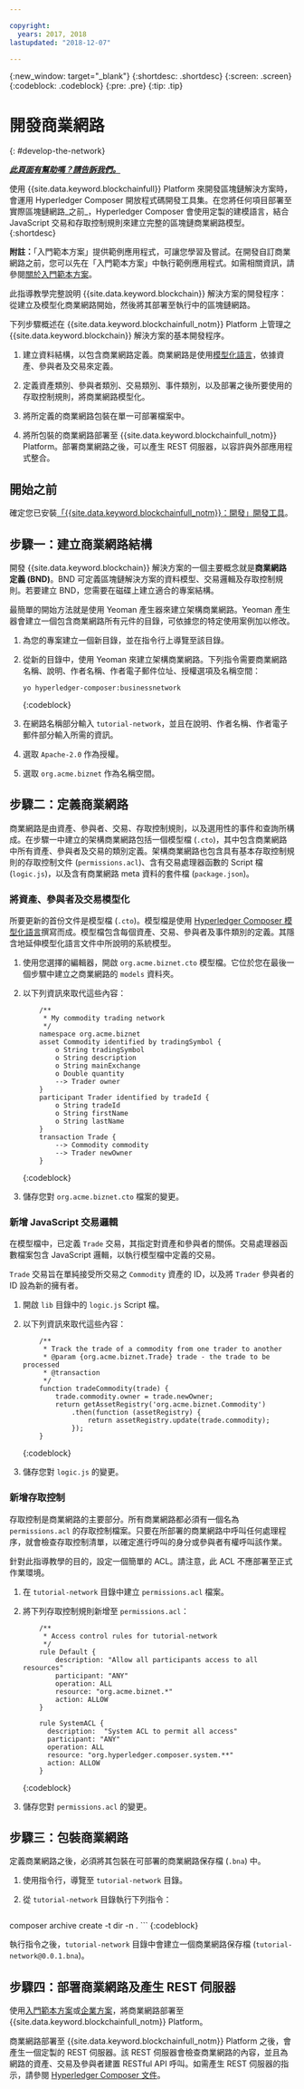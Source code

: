 ```yaml
---

copyright:
  years: 2017, 2018
lastupdated: "2018-12-07"

---
```


{:new_window: target="_blank"}
{:shortdesc: .shortdesc}
{:screen: .screen}
{:codeblock: .codeblock}
{:pre: .pre}
{:tip: .tip}

# 開發商業網路
{: #develop-the-network}


***[此頁面有幫助嗎？請告訴我們。](https://www.surveygizmo.com/s3/4501493/IBM-Blockchain-Documentation)***


使用 {{site.data.keyword.blockchainfull}} Platform 來開發區塊鏈解決方案時，會運用 Hyperledger Composer 開放程式碼開發工具集。在您將任何項目部署至實際區塊鏈網路_之前_，Hyperledger Composer 會使用定製的建模語言，結合 JavaScript 交易和存取控制規則來建立完整的區塊鏈商業網路模型。
{:shortdesc}

**附註：**「入門範本方案」提供範例應用程式，可讓您學習及嘗試。在開發自訂商業網路之前，您可以先在「入門範本方案」中執行範例應用程式。如需相關資訊，請參閱[關於入門範本方案](starter_plan.html)。

此指導教學完整說明 {{site.data.keyword.blockchain}} 解決方案的開發程序：從建立及模型化商業網路開始，然後將其部署至執行中的區塊鏈網路。

下列步驟概述在 {{site.data.keyword.blockchainfull_notm}} Platform 上管理之 {{site.data.keyword.blockchain}} 解決方案的基本開發程序。

1. 建立資料結構，以包含商業網路定義。商業網路是使用[模型化語言](https://hyperledger.github.io/composer/latest/reference/cto_language)，依據資產、參與者及交易來定義。

2. 定義資產類別、參與者類別、交易類別、事件類別，以及部署之後所要使用的存取控制規則，將商業網路模型化。

3. 將所定義的商業網路包裝在單一可部署檔案中。

4. 將所包裝的商業網路部署至 {{site.data.keyword.blockchainfull_notm}} Platform。部署商業網路之後，可以產生 REST 伺服器，以容許與外部應用程式整合。

## 開始之前

確定您已安裝[「{{site.data.keyword.blockchainfull_notm}}：開發」開發工具](./develop_install.html)。

## 步驟一：建立商業網路結構

開發 {{site.data.keyword.blockchain}} 解決方案的一個主要概念就是**商業網路定義 (BND)**。BND 可定義區塊鏈解決方案的資料模型、交易邏輯及存取控制規則。若要建立 BND，您需要在磁碟上建立適合的專案結構。

最簡單的開始方法就是使用 Yeoman 產生器來建立架構商業網路。Yeoman 產生器會建立一個包含商業網路所有元件的目錄，可依據您的特定使用案例加以修改。

1. 為您的專案建立一個新目錄，並在指令行上導覽至該目錄。

2. 從新的目錄中，使用 Yeoman 來建立架構商業網路。下列指令需要商業網路名稱、說明、作者名稱、作者電子郵件位址、授權選項及名稱空間：
    ```
    yo hyperledger-composer:businessnetwork
    ```
    {:codeblock}

3. 在網路名稱部分輸入 `tutorial-network`，並且在說明、作者名稱、作者電子郵件部分輸入所需的資訊。

4. 選取 `Apache-2.0` 作為授權。

5. 選取 `org.acme.biznet` 作為名稱空間。

## 步驟二：定義商業網路

商業網路是由資產、參與者、交易、存取控制規則，以及選用性的事件和查詢所構成。在步驟一中建立的架構商業網路包括一個模型檔 (`.cto`)，其中包含商業網路中所有資產、參與者及交易的類別定義。架構商業網路也包含具有基本存取控制規則的存取控制文件 (`permissions.acl`)、含有交易處理器函數的 Script 檔 (`logic.js`)，以及含有商業網路 meta 資料的套件檔 (`package.json`)。

### 將資產、參與者及交易模型化

所要更新的首份文件是模型檔 (`.cto`)。模型檔是使用 [Hyperledger Composer 模型化語言](https://hyperledger.github.io/composer/latest/reference/cto_language)撰寫而成。模型檔包含每個資產、交易、參與者及事件類別的定義。其隱含地延伸模型化語言文件中所說明的系統模型。

1. 使用您選擇的編輯器，開啟 `org.acme.biznet.cto` 模型檔。它位於您在最後一個步驟中建立之商業網路的 `models` 資料夾。

2. 以下列資訊來取代這些內容：

    ```
        /**
         * My commodity trading network
         */
        namespace org.acme.biznet
        asset Commodity identified by tradingSymbol {
            o String tradingSymbol
            o String description
            o String mainExchange
            o Double quantity
            --> Trader owner
        }
        participant Trader identified by tradeId {
            o String tradeId
            o String firstName
            o String lastName
        }
        transaction Trade {
            --> Commodity commodity
            --> Trader newOwner
        }
    ```
    {:codeblock}

3. 儲存您對 `org.acme.biznet.cto` 檔案的變更。


### 新增 JavaScript 交易邏輯

在模型檔中，已定義 `Trade` 交易，其指定對資產和參與者的關係。交易處理器函數檔案包含 JavaScript 邏輯，以執行模型檔中定義的交易。

`Trade` 交易旨在單純接受所交易之 `Commodity` 資產的 ID，以及將 `Trader` 參與者的 ID 設為新的擁有者。

1. 開啟 `lib` 目錄中的 `logic.js` Script 檔。

2. 以下列資訊來取代這些內容：

    ```
        /**
         * Track the trade of a commodity from one trader to another
         * @param {org.acme.biznet.Trade} trade - the trade to be processed
         * @transaction
         */
        function tradeCommodity(trade) {
            trade.commodity.owner = trade.newOwner;
            return getAssetRegistry('org.acme.biznet.Commodity')
                .then(function (assetRegistry) {
                    return assetRegistry.update(trade.commodity);
                });
        }
    ```
    {:codeblock}

3. 儲存您對 `logic.js` 的變更。

### 新增存取控制

存取控制是商業網路的主要部分。所有商業網路都必須有一個名為 `permissions.acl` 的存取控制檔案。只要在所部署的商業網路中呼叫任何處理程序，就會檢查存取控制清單，以確定進行呼叫的身分或參與者有權呼叫該作業。

針對此指導教學的目的，設定一個簡單的 ACL。請注意，此 ACL 不應部署至正式作業環境。

1. 在 `tutorial-network` 目錄中建立 `permissions.acl` 檔案。

2. 將下列存取控制規則新增至 `permissions.acl`：

    ```
        /**
         * Access control rules for tutorial-network
         */
        rule Default {
            description: "Allow all participants access to all resources"
            participant: "ANY"
            operation: ALL
            resource: "org.acme.biznet.*"
            action: ALLOW
        }

        rule SystemACL {
          description:  "System ACL to permit all access"
          participant: "ANY"
          operation: ALL
          resource: "org.hyperledger.composer.system.**"
          action: ALLOW
        }
    ```
    {:codeblock}

3. 儲存您對 `permissions.acl` 的變更。

## 步驟三：包裝商業網路

定義商業網路之後，必須將其包裝在可部署的商業網路保存檔 (`.bna`) 中。

1. 使用指令行，導覽至 `tutorial-network` 目錄。

2. 從 `tutorial-network` 目錄執行下列指令：

    ```
composer archive create -t dir -n .
    ```
    {:codeblock}

執行指令之後，`tutorial-network` 目錄中會建立一個商業網路保存檔 (`tutorial-network@0.0.1.bna`)。

## 步驟四：部署商業網路及產生 REST 伺服器

使用[入門範本方案](./develop_starter.html)或[企業方案](./develop_enterprise.html)，將商業網路部署至 {{site.data.keyword.blockchainfull_notm}} Platform。

商業網路部署至 {{site.data.keyword.blockchainfull_notm}} Platform 之後，會產生一個定製的 REST 伺服器。該 REST 伺服器會檢查商業網路的內容，並且為網路的資產、交易及參與者建置 RESTful API 呼叫。如需產生 REST 伺服器的指示，請參閱 [Hyperledger Composer 文件](https://hyperledger.github.io/composer/latest/integrating/getting-started-rest-api)。
